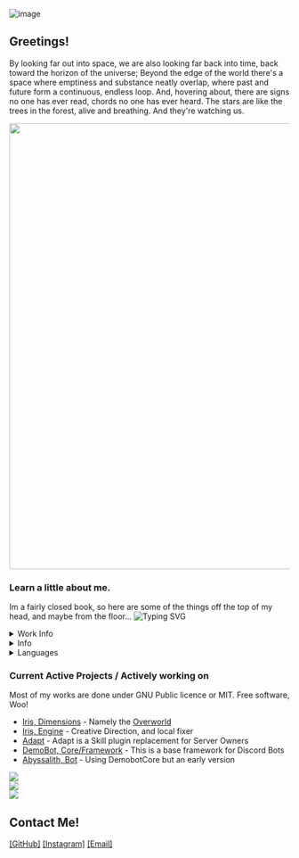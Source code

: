 ![image](https://i.imgur.com/SZBTV4r.png)
## Greetings!
By looking far out into space, we are also looking far back into time, back toward the horizon of the universe; Beyond the edge of the world there's a space where emptiness and substance neatly overlap, where past and future form a continuous, endless loop. And, hovering about, there are signs no one has ever read, chords no one has ever heard. The stars are like the trees in the forest, alive and breathing. And they're watching us.

<a href="https://github.com/NextdoorPsycho/github-profile-trophy">
  <img width=800 src="https://github-profile-trophy.vercel.app/?username=NextdoorPsycho&column=8&theme=gruvbox&no-frame=true"/>
</a>


### Learn a little about me.
Im a fairly closed book, so here are some of the things off the top of my head, and maybe from the floor...
![Typing SVG](https://readme-typing-svg.herokuapp.com?font=Varela+Round&duration=3000&color=F7F7F7&width=650&height=30&lines=Software+Engineer+;Translator;Support+Technician+;Graphic+Designer;Beta+Tester;Works+at+Volmit+Software+and+Arcane+Arts)

<details>
  <summary>Work Info</summary>
  
  - Company: [Arcane Arts(Volmit Software)](https://www.volmit.com/) 
  - Title: Software Engineer // Dimensional Mechanic // Support Technician // Translator
  - Length: 2016-Now
  - Status: Employed
</details>
<details>
  <summary>Info</summary>
  
  - Name: Brian
  - Discord: ⋈-NextdoorPsycho-⋈#0001
  - Education: Cogswell College (USV now), CS Software Engineering  /  Political Science (Elsewhere)
  - Background: Conservative and Gay(the one and only)
  - MTG: Mono blue, EDH // Rainbow Slivers
  
</details>
<details>
  <summary>Languages</summary>
  
  - Java
  - Python
  - Dart/Flutter
  - Swift

</details>

### Current Active Projects  /  Actively working on
Most of my works are done under GNU Public licence or MIT. Free software, Woo!
- [Iris, Dimensions](https://github.com/IrisDimensions) - Namely the [Overworld](https://github.com/IrisDimensions/overworld)
- [Iris, Engine](https://github.com/VolmitSoftware/Iris) - Creative Direction, and local fixer
- [Adapt](https://github.com/VolmitSoftware/Adapt) - Adapt is a Skill plugin replacement for Server Owners
- [DemoBot, Core/Framework](https://github.com/NextdoorPsycho/DemoBot) - This is a base framework for Discord Bots
- [Abyssalith, Bot](https://github.com/VolmitSoftware/Abyssalith) - Using DemobotCore but an early version

![](https://github-readme-streak-stats.herokuapp.com?user=NextdoorPsycho&theme=dark&hide_border=true&date_format=n%2Fj%5B%2FY%5D&background=000000&ring=DD2727&fire=FFF915&sideNums=42DD05)<br/>
![](https://github-readme-stats.vercel.app/api?username=NextdoorPsycho&theme=dark&hide_border=true&background=000000&ring=DD2727&fire=FFF915&sideNums=42DD05&include_all_commits=true&count_private=true)<br/>
![](https://github-readme-stats.vercel.app/api/top-langs/?username=NextdoorPsycho&theme=dark&hide_border=true&background=000000&ring=DD2727&fire=FFF915&sideNums=42DD05&include_all_commits=true&count_private=false&layout=compact)

## Contact Me!
[[GitHub]](https://github.com/NextdoorPsycho)
[[Instagram]](https://www.instagram.com/psychopath_nextdoor/)
[[Email]](mailto:psycho@arcane.art?subject=[GitHub])
  
